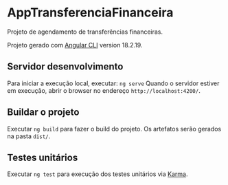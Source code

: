 # AppTransferenciaFinanceira

Projeto de agendamento de transferências financeiras.

Projeto gerado com [Angular CLI](https://github.com/angular/angular-cli) version 18.2.19.

## Servidor desenvolvimento

Para iniciar a execução local, executar: 
`ng serve` 
Quando o servidor estiver em execução, abrir o browser no endereço `http://localhost:4200/`. 

## Buildar o projeto

Executar `ng build` para fazer o build do projeto. Os artefatos serão gerados na pasta `dist/`.

## Testes unitários

Executar `ng test` para execução dos testes unitários via [Karma](https://karma-runner.github.io).
